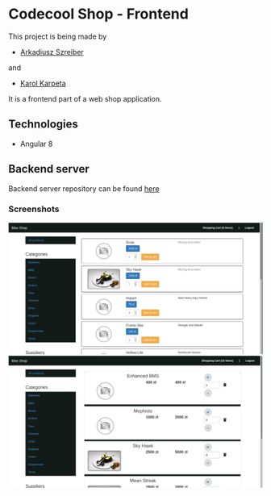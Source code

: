# Codecool Shop - Frontend

This project is being made by

 - [Arkadiusz Szreiber](https://github.com/ArekSzreiber)
 
 and
 
 - [Karol Karpeta](https://github.com/KarolKarpeta) 

It is a frontend part of a web shop application.

## Technologies
 - Angular 8

## Backend server
Backend server repository can be found [here](https://github.com/ArekSzreiber/CC-Shop-Backend/tree/develop)

### Screenshots

![](src/assets/screenshot1.png "Products viewed by supplier")
![](src/assets/screenshot2.png "Products in shopping cart")
